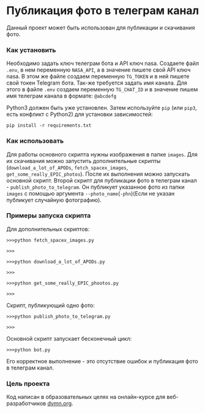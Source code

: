 # Публикация фото в телеграм канал

Данный проект может быть использован для публикации и скачивания фото.

### Как установить

Необходимо задать ключ телеграм бота и API ключ nasa. Создаете файл `.env`, в нем переменную `NASA_API`, а в значение пишете свой API ключ nasa. В этом же файле создаем переменную `TG_TOKEN` и в ней пишете свой токен Telegram бота.
Так-же требуется задать имя канала. Для этого в файле `.env` создаем переменную `TG_CHAT_ID` и в значение пишем имя телеграм канала в формате: `@abcdefg`

Python3 должен быть уже установлен. 
Затем используйте `pip` (или `pip3`, есть конфликт с Python2) для установки зависимостей:
```
pip install -r requirements.txt
```

### Как использовать

Для работы основного скрипта нужны изображения в папке `images`.
Для их скачивания можно запустить дополнительные скрипты (`download_a_lot_of_APODs`, `fetch_spacex_images`, `get_some_really_EPIC_photos`).
После их выполнения можно запускать основной скрипт.
Второй скрипт для публикации фото в телеграм канал - `publish_photo_to_telegram`. Он публикует указанное фото из папки `images` с помощью аргумента `--photo_name`(`-phn`)(Если не указан публикует случайную фотографию).

### Примеры запуска скрипта

Для дополнительных скриптов:
```
>>>python fetch_spacex_images.py

>>>
```

```
>>>python download_a_lot_of_APODs.py

>>>
```

```
>>>python get_some_really_EPIC_phootos.py

>>>
```

Скрипт, публикующий одно фото:
```
>>>python publish_photo_to_telegram.py

>>>
```

Основной скрипт запускает бесконечный цикл:
```
>>>python bot.py

```
Его корректное выполнение - это отсутствие ошибок и публикация фото в телеграм канал.

### Цель проекта

Код написан в образовательных целях на онлайн-курсе для веб-разработчиков [dvmn.org](https://dvmn.org/).